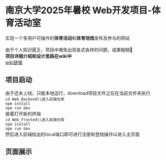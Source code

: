 # **南京大学2025年暑校 Web开发项目-体育活动室**

实现一个多用户可操作的**体育活动**和**体育场馆**发布及参与的网站\
\
由于个人知识匮乏，项目中难免出现各式各样的问题，成果粗糙🙂\
**项目详细介绍和设计思路在wiki中**\
[wiki链接](https://github.com/BerryBear1027/2025-Summer-Web-Class/wiki)

## 项目启动
由于还未上线，只能本地运行，download项目文件之后在当前文件夹执行\
`cd Web_Backend\\进入后端仓库`\
`npm install`\
`npm run dev`\
接着打开新的终端\
`cd Web_Fronted\\进入前端仓库`\
`npm install`\
`npm run dev`\
然后进入前端给出的local端口即可进行注册和登陆操作以进入主页面

## 页面展示



